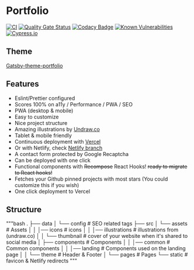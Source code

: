 # Portfolio

[![CI](https://github.com/ArnaudFlaesch/arnaudflaesch.github.io/actions/workflows/ci.yml/badge.svg)](https://github.com/ArnaudFlaesch/arnaudflaesch.github.io/actions)
[![Quality Gate Status](https://sonarcloud.io/api/project_badges/measure?project=ArnaudFlaesch_arnaudflaesch.github.io&metric=alert_status)](https://sonarcloud.io/summary/new_code?id=ArnaudFlaesch_arnaudflaesch.github.io)
[![Codacy Badge](https://app.codacy.com/project/badge/Grade/92532453d7fd4c58ba8a659c4f9133d4)](https://www.codacy.com/gh/ArnaudFlaesch/arnaudflaesch.github.io/dashboard?utm_source=github.com&utm_medium=referral&utm_content=ArnaudFlaesch/arnaudflaesch.github.io&utm_campaign=Badge_Grade)
[![Known Vulnerabilities](https://snyk.io/test/github/ArnaudFlaesch/arnaudflaesch.github.io/badge.svg)](https://snyk.io/test/github/ArnaudFlaesch/arnaudflaesch.github.io)
[![Cypress.io](https://img.shields.io/badge/tested%20with-Cypress-04C38E.svg)](https://www.cypress.io/)

## Theme

[Gatsby-theme-portfolio](https://github.com/smakosh/gatsby-theme-portfolio)

## Features

- Eslint/Prettier configured
- Scores 100% on a11y / Performance / PWA / SEO
- PWA (desktop & mobile)
- Easy to customize
- Nice project structure
- Amazing illustrations by [Undraw.co](https://undraw.co)
- Tablet & mobile friendly
- Continuous deployment with [Vercel](https://vercel.com/?utm_source=smakosh)
- Or with Netlify, check [Netlify branch](https://github.com/smakosh/gatsby-portfolio-dev/tree/netlify)
- A contact form protected by Google Recaptcha
- Can be deployed with one click
- Functional components with ~~Recompose~~ React Hooks! ~~ready to migrate to React hooks!~~
- Fetches your Github pinned projects with most stars (You could customize this if you wish)
- One click deployment to Vercel

## Structure

"""bash
.
├── data
│ └── config # SEO related tags
├── src
│ └── assets # Assets
│ │ │── icons # icons
│ │ │── illustrations # illustrations from (undraw.co)
│ │ └── thumbnail # cover of your website when it's shared to social media
│ ├── components # Components
│ │ │── common # Common components
│ │ │── landing # Components used on the landing page
│ │ └── theme # Header & Footer
│ └── pages # Pages
└── static # favicon & Netlify redirects
"""
